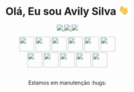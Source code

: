 
<!--![](https://github.com/imKashyap/imKashyap/blob/master/banner.png)-->
<p align="center">
  <h1 align="center"> Olá, Eu sou Avily Silva <img src="./assets/hi.gif" width="28px" alt="waving hand" /></h1>
</p>

<p align="center">
  <a href="https://www.linkedin.com/in/avilysva/"><img src="https://img.shields.io/badge/LinkedIn-0077B5?style=for-the-badge&logo=linkedin&logoColor=white"/> </a>
  <a href="https://www.instagram.com/avilysva/"><img src="https://img.shields.io/badge/Instagram-E4405F?style=for-the-badge&logo=instagram&logoColor=white"/> </a>
  <a href="mailto:avily.sva@gmail.com"><img src="https://img.shields.io/badge/Gmail-D14836?style=for-the-badge&logo=gmail&logoColor=white"/> </a>
</p>

<div align="center">
  <img height="40" width="40" src="https://cdn.jsdelivr.net/gh/devicons/devicon/icons/html5/html5-original.svg" />
  <img height="40" width="40" src="https://cdn.jsdelivr.net/gh/devicons/devicon/icons/css3/css3-original.svg" />
  <img height="40" width="40" src="https://cdn.jsdelivr.net/gh/devicons/devicon/icons/javascript/javascript-original.svg" />
  <img height="40" width="40" src="https://cdn.jsdelivr.net/gh/devicons/devicon/icons/typescript/typescript-original.svg" />
  <img height="40" width="40"src="https://cdn.jsdelivr.net/gh/devicons/devicon/icons/nodejs/nodejs-original.svg" />
  <img height="40" width="40" src="https://cdn.jsdelivr.net/gh/devicons/devicon/icons/nextjs/nextjs-original.svg" />
  
  <br />
  
  <img height="40" width="40" src="https://cdn.jsdelivr.net/gh/devicons/devicon/icons/yarn/yarn-original.svg" />
  <img height="40" width="40" src="https://cdn.jsdelivr.net/gh/devicons/devicon/icons/react/react-original.svg" />
  <img height="40" width="40" src="https://cdn.jsdelivr.net/gh/devicons/devicon/icons/sass/sass-original.svg" />
  <img height="40" width="40" src="https://cdn.jsdelivr.net/gh/devicons/devicon/icons/git/git-original.svg" />
  <img height="40" width="40" src="https://cdn.jsdelivr.net/gh/devicons/devicon/icons/figma/figma-original.svg" />
</div>

##

<p align="center">Estamos em manutenção :hugs:</p>

